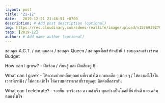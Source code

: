 ```yaml
---
layout: post
title: "21-12"
date:   2019-12-21 21:46:51 +0700
description: # Add post description (optional)
img: https://res.cloudinary.com/sdees-reallife/image/upload/v1576939279/line_1576837970187.jpg # Add image post (optional)
tags: [2019-12]
author: # Add name author (optional)
---
```

ขอบคุณ A.C.T. / ขอบคุณสอง / ขอบคุณ Queen / ขอบคุณมื้อเช้าร้านป้านี / ขอบคุณรถเช่า เช่ารถ Budget

<i class="fa fa-child" style="color:plum"></i>

How can I grow? - ฝึกซ้อม / เรียนรู้ และ ฝึกเสียงคู่ 6

What can I give? - ให้ความช่วยเหลือทุกอย่างที่เราทำได้ ยกของเล็ก ๆ น้อย ๆ / ให้ความตั้งใจในเวลาที่เราฟัง / ให้ความเข้าใจ ให้ความเคารพเวลาที่เราพูดคุย ติดต่อสื่อสารกัน

What can I celebrate? - รอยยิ้ม การร้องขอ ความสำเร็จ ทุกอย่างเป็นโชคดีที่น่ายินดี และเฉลิมฉลองในใจ
